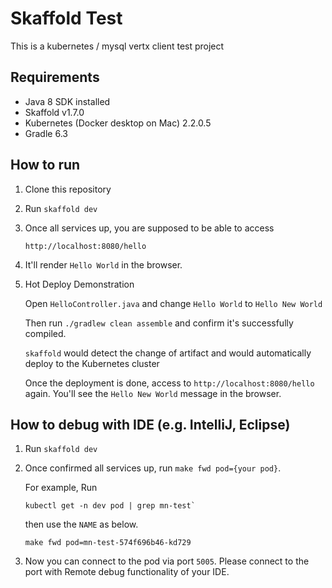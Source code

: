 # Skaffold Test

This is a kubernetes / mysql vertx client test project

## Requirements
- Java 8 SDK installed
- Skaffold v1.7.0
- Kubernetes (Docker desktop on Mac) 2.2.0.5
- Gradle 6.3

## How to run
1. Clone this repository
1. Run `skaffold dev`
1. Once all services up, you are supposed to be able to access 
    ```
    http://localhost:8080/hello
    ``` 
1. It'll render `Hello World` in the browser.
1. Hot Deploy Demonstration
    
    Open `HelloController.java` and change `Hello World` to `Hello New World`
    
    Then run `./gradlew clean assemble` and confirm it's successfully compiled.
    
    `skaffold` would detect the change of artifact and would automatically deploy to the Kubernetes cluster
    
    Once the deployment is done, access to `http://localhost:8080/hello` again. You'll see the `Hello New World` message in the browser.    

## How to debug with IDE (e.g. IntelliJ, Eclipse)
1. Run `skaffold dev`
1. Once confirmed all services up, run `make fwd pod={your pod}`. 
    
    For example, Run 
    ```
    kubectl get -n dev pod | grep mn-test`
    ```
    then use the `NAME` as below.
    ```
    make fwd pod=mn-test-574f696b46-kd729
    ```
1. Now you can connect to the pod via port `5005`. Please connect to the port with Remote debug functionality of your IDE.

